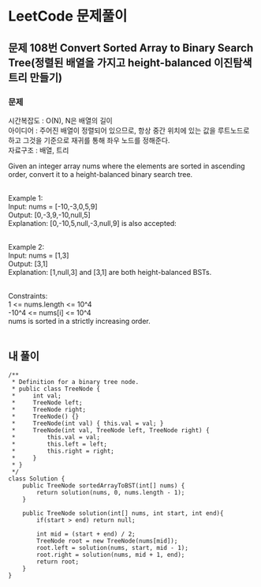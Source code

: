 # LeetCode 문제풀이

## 문제 108번 Convert Sorted Array to Binary Search Tree(정렬된 배열을 가지고 height-balanced 이진탐색트리 만들기)

### 문제<br>
시간복잡도 : O(N), N은 배열의 길이<br>
아이디어 : 주어진 배열이 정렬되어 있으므로, 항상 중간 위치에 있는 값을 루트노드로 하고 그것을 기준으로 재귀를 통해 좌우 노드를 정해준다.<br>
자료구조 : 배열, 트리<br>

Given an integer array nums where the elements are sorted in ascending order, convert it to a 
height-balanced binary search tree.<br><br>

Example 1:<br>
Input: nums = [-10,-3,0,5,9]<br>
Output: [0,-3,9,-10,null,5]<br>
Explanation: [0,-10,5,null,-3,null,9] is also accepted:<br><br>

Example 2:<br>
Input: nums = [1,3]<br>
Output: [3,1]<br>
Explanation: [1,null,3] and [3,1] are both height-balanced BSTs.<br><br>

Constraints:<br>
1 <= nums.length <= 10^4<br>
-10^4 <= nums[i] <= 10^4<br>
nums is sorted in a strictly increasing order.<br><br>

## 내 풀이
```
/**
 * Definition for a binary tree node.
 * public class TreeNode {
 *     int val;
 *     TreeNode left;
 *     TreeNode right;
 *     TreeNode() {}
 *     TreeNode(int val) { this.val = val; }
 *     TreeNode(int val, TreeNode left, TreeNode right) {
 *         this.val = val;
 *         this.left = left;
 *         this.right = right;
 *     }
 * }
 */
class Solution {
    public TreeNode sortedArrayToBST(int[] nums) {
        return solution(nums, 0, nums.length - 1);
    }

    public TreeNode solution(int[] nums, int start, int end){
        if(start > end) return null;

        int mid = (start + end) / 2;
        TreeNode root = new TreeNode(nums[mid]);
        root.left = solution(nums, start, mid - 1);
        root.right = solution(nums, mid + 1, end);
        return root;
    }
}
```